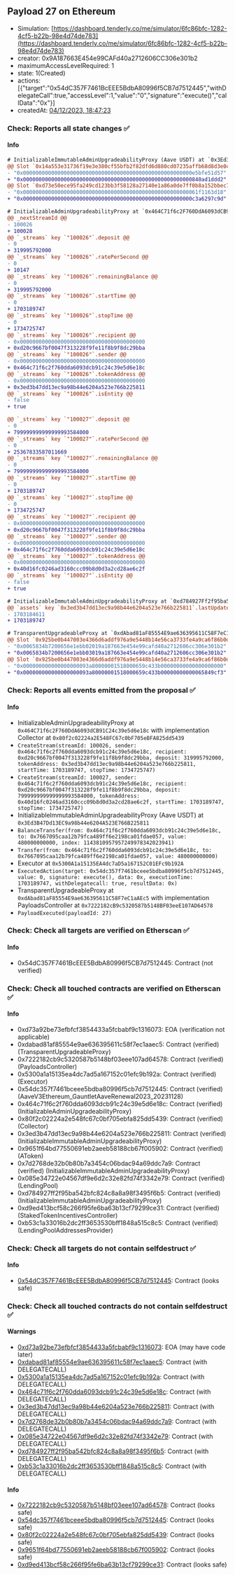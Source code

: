 ## Payload 27 on Ethereum

- Simulation: [https://dashboard.tenderly.co/me/simulator/6fc86bfc-1282-4cf5-b22b-98e4d74de783](https://dashboard.tenderly.co/me/simulator/6fc86bfc-1282-4cf5-b22b-98e4d74de783)
- creator: 0x9A187663E454e99CAFd40a2712606CC306e301b2
- maximumAccessLevelRequired: 1
- state: 1(Created)
- actions: [{"target":"0x54dC357F7461BcEEE5BdbA80996f5CB7d7512445","withDelegateCall":true,"accessLevel":1,"value":"0","signature":"execute()","callData":"0x"}]
- createdAt: [04/12/2023, 18:47:23](https://etherscan.io/tx/0x0ffa66d0a555d51063e94bf9856a3329753096f7bbe4b423f172b738999e428c)

### Check: Reports all state changes :white_check_mark:

#### Info


```diff
# InitializableImmutableAdminUpgradeabilityProxy (Aave USDT) at `0x3Ed3B47Dd13EC9a98b44e6204A523E766B225811`
@@ Slot `0x14a553e31736f19e3e380cf55bfb2f82dfd6d880cd07235affb68d8d3e0cac4d` @@
- "0x000000000000000000000000000000000000000000000000000000e5bfe51d57"
+ "0x000000000000000000000000000000000000000000000000000000840ad1ddd2"
@@ Slot `0xd73e50ece95fa249cd123bb3f58128a27140e1a86a0de7ff0b8a152bbec731ce` @@
- "0x00000000000000000000000000000000000000000000000000000061f1163d18"
+ "0x000000000000000000000000000000000000000000000000000000c3a6297c9d"
```

```diff
# InitializableAdminUpgradeabilityProxy at `0x464C71f6c2F760DdA6093dCB91C24c39e5d6e18c` with implementation Collector at `0x80f2c02224a2E548FC67c0bF705eBFA825dd5439`
@@ _nextStreamId @@
- 100026
+ 100028
@@ `_streams` key `"100026"`.deposit @@
- 0
+ 319995792000
@@ `_streams` key `"100026"`.ratePerSecond @@
- 0
+ 10147
@@ `_streams` key `"100026"`.remainingBalance @@
- 0
+ 319995792000
@@ `_streams` key `"100026"`.startTime @@
- 0
+ 1703189747
@@ `_streams` key `"100026"`.stopTime @@
- 0
+ 1734725747
@@ `_streams` key `"100026"`.recipient @@
- 0x0000000000000000000000000000000000000000
+ 0xd20c9667bf0047f313228f9fe11f8b9f8dc29bba
@@ `_streams` key `"100026"`.sender @@
- 0x0000000000000000000000000000000000000000
+ 0x464c71f6c2f760dda6093dcb91c24c39e5d6e18c
@@ `_streams` key `"100026"`.tokenAddress @@
- 0x0000000000000000000000000000000000000000
+ 0x3ed3b47dd13ec9a98b44e6204a523e766b225811
@@ `_streams` key `"100026"`.isEntity @@
- false
+ true

@@ `_streams` key `"100027"`.deposit @@
- 0
+ 799999999999999993584000
@@ `_streams` key `"100027"`.ratePerSecond @@
- 0
+ 25367833587011669
@@ `_streams` key `"100027"`.remainingBalance @@
- 0
+ 799999999999999993584000
@@ `_streams` key `"100027"`.startTime @@
- 0
+ 1703189747
@@ `_streams` key `"100027"`.stopTime @@
- 0
+ 1734725747
@@ `_streams` key `"100027"`.recipient @@
- 0x0000000000000000000000000000000000000000
+ 0xd20c9667bf0047f313228f9fe11f8b9f8dc29bba
@@ `_streams` key `"100027"`.sender @@
- 0x0000000000000000000000000000000000000000
+ 0x464c71f6c2f760dda6093dcb91c24c39e5d6e18c
@@ `_streams` key `"100027"`.tokenAddress @@
- 0x0000000000000000000000000000000000000000
+ 0x40d16fc0246ad3160ccc09b8d0d3a2cd28ae6c2f
@@ `_streams` key `"100027"`.isEntity @@
- false
+ true

```

```diff
# InitializableImmutableAdminUpgradeabilityProxy at `0xd784927Ff2f95ba542BfC824c8a8a98F3495f6b5`
@@ `assets` key `0x3ed3b47dd13ec9a98b44e6204a523e766b225811`.lastUpdateTimestamp @@
- 1703184611
+ 1703189747

```

```diff
# TransparentUpgradeableProxy at `0xdAbad81aF85554E9ae636395611C58F7eC1aAEc5` with implementation PayloadsController at `0x7222182cB9c5320587b5148BF03eeE107AD64578`
@@ Slot `0x925be0b447003e4366d6addf976a9e5448b14e56ca3733fe4a9ca6f86b0dcbd5` @@
- "0x0065834b7200656e1ebb02019a187663e454e99cafd40a2712606cc306e301b2"
+ "0x0065834b7200656e1ebb03019a187663e454e99cafd40a2712606cc306e301b2"
@@ Slot `0x925be0b447003e4366d6addf976a9e5448b14e56ca3733fe4a9ca6f86b0dcbd6` @@
- "0x000000000000000000093a80000001518000659c433b00000000000000000000"
+ "0x000000000000000000093a80000001518000659c433b00000000000065849cf3"
```


### Check: Reports all events emitted from the proposal :white_check_mark:

#### Info

- InitializableAdminUpgradeabilityProxy at `0x464C71f6c2F760DdA6093dCB91C24c39e5d6e18c` with implementation Collector at `0x80f2c02224a2E548FC67c0bF705eBFA825dd5439`
- `CreateStream(streamId: 100026, sender: 0x464c71f6c2f760dda6093dcb91c24c39e5d6e18c, recipient: 0xd20c9667bf0047f313228f9fe11f8b9f8dc29bba, deposit: 319995792000, tokenAddress: 0x3ed3b47dd13ec9a98b44e6204a523e766b225811, startTime: 1703189747, stopTime: 1734725747)`
- `CreateStream(streamId: 100027, sender: 0x464c71f6c2f760dda6093dcb91c24c39e5d6e18c, recipient: 0xd20c9667bf0047f313228f9fe11f8b9f8dc29bba, deposit: 799999999999999993584000, tokenAddress: 0x40d16fc0246ad3160ccc09b8d0d3a2cd28ae6c2f, startTime: 1703189747, stopTime: 1734725747)`
- InitializableImmutableAdminUpgradeabilityProxy (Aave USDT) at `0x3Ed3B47Dd13EC9a98b44e6204A523E766B225811`
- `BalanceTransfer(from: 0x464c71f6c2f760dda6093dcb91c24c39e5d6e18c, to: 0x7667095caa12b79fca489ff6e2198ca01fdae057, value: 480000000000, index: 1143810957957249978342023941)`
- `Transfer(from: 0x464c71f6c2f760dda6093dcb91c24c39e5d6e18c, to: 0x7667095caa12b79fca489ff6e2198ca01fdae057, value: 480000000000)`
- Executor at `0x5300A1a15135EA4dc7aD5a167152C01EFc9b192A`
- `ExecutedAction(target: 0x54dc357f7461bceee5bdba80996f5cb7d7512445, value: 0, signature: execute(), data: 0x, executionTime: 1703189747, withDelegatecall: true, resultData: 0x)`
- TransparentUpgradeableProxy at `0xdAbad81aF85554E9ae636395611C58F7eC1aAEc5` with implementation PayloadsController at `0x7222182cB9c5320587b5148BF03eeE107AD64578`
- `PayloadExecuted(payloadId: 27)`

### Check: Check all targets are verified on Etherscan :white_check_mark:

#### Info

- 0x54dC357F7461BcEEE5BdbA80996f5CB7d7512445: Contract (not verified)

### Check: Check all touched contracts are verified on Etherscan :white_check_mark:

#### Info

- 0xd73a92be73efbfcf3854433a5fcbabf9c1316073: EOA (verification not applicable)
- 0xdabad81af85554e9ae636395611c58f7ec1aaec5: Contract (verified) (TransparentUpgradeableProxy)
- 0x7222182cb9c5320587b5148bf03eee107ad64578: Contract (verified) (PayloadsController)
- 0x5300a1a15135ea4dc7ad5a167152c01efc9b192a: Contract (verified) (Executor)
- 0x54dc357f7461bceee5bdba80996f5cb7d7512445: Contract (verified) (AaveV3Ethereum_GauntletAaveRenewal2023_20231128)
- 0x464c71f6c2f760dda6093dcb91c24c39e5d6e18c: Contract (verified) (InitializableAdminUpgradeabilityProxy)
- 0x80f2c02224a2e548fc67c0bf705ebfa825dd5439: Contract (verified) (Collector)
- 0x3ed3b47dd13ec9a98b44e6204a523e766b225811: Contract (verified) (InitializableImmutableAdminUpgradeabilityProxy)
- 0x9651f64bd77550691eb2aeeb58188cb67f005902: Contract (verified) (AToken)
- 0x7d2768de32b0b80b7a3454c06bdac94a69ddc7a9: Contract (verified) (InitializableImmutableAdminUpgradeabilityProxy)
- 0x085e34722e04567df9e6d2c32e82fd74f3342e79: Contract (verified) (LendingPool)
- 0xd784927ff2f95ba542bfc824c8a8a98f3495f6b5: Contract (verified) (InitializableImmutableAdminUpgradeabilityProxy)
- 0xd9ed413bcf58c266f95fe6ba63b13cf79299ce31: Contract (verified) (StakedTokenIncentivesController)
- 0xb53c1a33016b2dc2ff3653530bff1848a515c8c5: Contract (verified) (LendingPoolAddressesProvider)

### Check: Check all targets do not contain selfdestruct :white_check_mark:

#### Info

- [0x54dC357F7461BcEEE5BdbA80996f5CB7d7512445](https://etherscan.io/address/0x54dC357F7461BcEEE5BdbA80996f5CB7d7512445): Contract (looks safe)

### Check: Check all touched contracts do not contain selfdestruct :white_check_mark:

#### Warnings

- [0xd73a92be73efbfcf3854433a5fcbabf9c1316073](https://etherscan.io/address/0xd73a92be73efbfcf3854433a5fcbabf9c1316073): EOA (may have code later)
- [0xdabad81af85554e9ae636395611c58f7ec1aaec5](https://etherscan.io/address/0xdabad81af85554e9ae636395611c58f7ec1aaec5): Contract (with DELEGATECALL)
- [0x5300a1a15135ea4dc7ad5a167152c01efc9b192a](https://etherscan.io/address/0x5300a1a15135ea4dc7ad5a167152c01efc9b192a): Contract (with DELEGATECALL)
- [0x464c71f6c2f760dda6093dcb91c24c39e5d6e18c](https://etherscan.io/address/0x464c71f6c2f760dda6093dcb91c24c39e5d6e18c): Contract (with DELEGATECALL)
- [0x3ed3b47dd13ec9a98b44e6204a523e766b225811](https://etherscan.io/address/0x3ed3b47dd13ec9a98b44e6204a523e766b225811): Contract (with DELEGATECALL)
- [0x7d2768de32b0b80b7a3454c06bdac94a69ddc7a9](https://etherscan.io/address/0x7d2768de32b0b80b7a3454c06bdac94a69ddc7a9): Contract (with DELEGATECALL)
- [0x085e34722e04567df9e6d2c32e82fd74f3342e79](https://etherscan.io/address/0x085e34722e04567df9e6d2c32e82fd74f3342e79): Contract (with DELEGATECALL)
- [0xd784927ff2f95ba542bfc824c8a8a98f3495f6b5](https://etherscan.io/address/0xd784927ff2f95ba542bfc824c8a8a98f3495f6b5): Contract (with DELEGATECALL)
- [0xb53c1a33016b2dc2ff3653530bff1848a515c8c5](https://etherscan.io/address/0xb53c1a33016b2dc2ff3653530bff1848a515c8c5): Contract (with DELEGATECALL)

#### Info

- [0x7222182cb9c5320587b5148bf03eee107ad64578](https://etherscan.io/address/0x7222182cb9c5320587b5148bf03eee107ad64578): Contract (looks safe)
- [0x54dc357f7461bceee5bdba80996f5cb7d7512445](https://etherscan.io/address/0x54dc357f7461bceee5bdba80996f5cb7d7512445): Contract (looks safe)
- [0x80f2c02224a2e548fc67c0bf705ebfa825dd5439](https://etherscan.io/address/0x80f2c02224a2e548fc67c0bf705ebfa825dd5439): Contract (looks safe)
- [0x9651f64bd77550691eb2aeeb58188cb67f005902](https://etherscan.io/address/0x9651f64bd77550691eb2aeeb58188cb67f005902): Contract (looks safe)
- [0xd9ed413bcf58c266f95fe6ba63b13cf79299ce31](https://etherscan.io/address/0xd9ed413bcf58c266f95fe6ba63b13cf79299ce31): Contract (looks safe)

